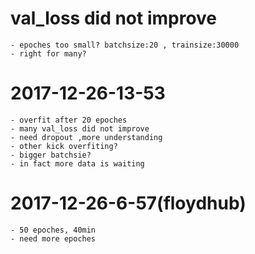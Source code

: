 # val_loss did not improve
	- epoches too small? batchsize:20 , trainsize:30000
	- right for many?
# 2017-12-26-13-53
	- overfit after 20 epoches
	- many val_loss did not improve
	- need dropout ,more understanding
	- other kick overfiting?
	- bigger batchsie?
	- in fact more data is waiting
# 2017-12-26-6-57(floydhub)
	- 50 epoches, 40min
	- need more epoches
